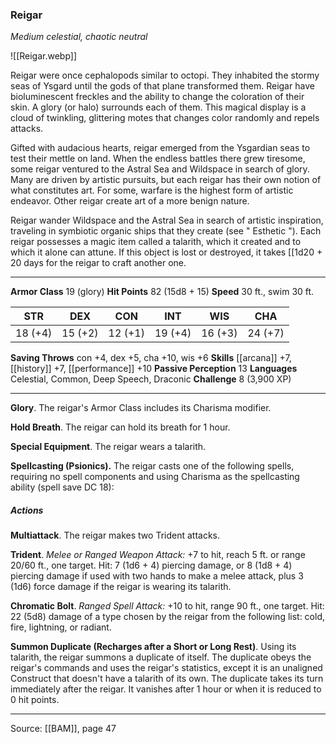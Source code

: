 ### Reigar
_Medium celestial, chaotic neutral_

![[Reigar.webp]]

Reigar were once cephalopods similar to octopi. They inhabited the stormy seas of Ysgard until the gods of that plane transformed them. Reigar have bioluminescent freckles and the ability to change the coloration of their skin. A glory (or halo) surrounds each of them. This magical display is a cloud of twinkling, glittering motes that changes color randomly and repels attacks.

Gifted with audacious hearts, reigar emerged from the Ysgardian seas to test their mettle on land. When the endless battles there grew tiresome, some reigar ventured to the Astral Sea and Wildspace in search of glory. Many are driven by artistic pursuits, but each reigar has their own notion of what constitutes art. For some, warfare is the highest form of artistic endeavor. Other reigar create art of a more benign nature.

Reigar wander Wildspace and the Astral Sea in search of artistic inspiration, traveling in symbiotic organic ships that they create (see " Esthetic "). Each reigar possesses a magic item called a talarith, which it created and to which it alone can attune. If this object is lost or destroyed, it takes [[1d20 + 20 days for the reigar to craft another one.




---

**Armor Class** 19 (glory)
**Hit Points** 82 (15d8 + 15)
**Speed** 30 ft., swim 30 ft.

| STR     | DEX     | CON     | INT     | WIS     | CHA     |
|---------|---------|---------|---------|---------|---------|
| 18 (+4) | 15 (+2) | 12 (+1) | 19 (+4) | 16 (+3) | 24 (+7) |

**Saving Throws** con +4, dex +5, cha +10, wis +6
**Skills** [[arcana]] +7, [[history]] +7, [[performance]] +10
**Passive Perception** 13
**Languages** Celestial, Common, Deep Speech, Draconic
**Challenge** 8 (3,900 XP)

---

**Glory**. The reigar's Armor Class includes its Charisma modifier.

**Hold Breath**. The reigar can hold its breath for 1 hour.

**Special Equipment**. The reigar wears a talarith.

**Spellcasting (Psionics).** The reigar casts one of the following spells, requiring no spell components and using Charisma as the spellcasting ability (spell save DC 18):

##### Actions
**Multiattack**. The reigar makes two Trident attacks.

**Trident**. _Melee or Ranged Weapon Attack:_ +7 to hit, reach 5 ft. or range 20/60 ft., one target. Hit: 7 (1d6 + 4) piercing damage, or 8 (1d8 + 4) piercing damage if used with two hands to make a melee attack, plus 3 (1d6) force damage if the reigar is wearing its talarith.

**Chromatic Bolt**. _Ranged Spell Attack:_ +10 to hit, range 90 ft., one target. Hit: 22 (5d8) damage of a type chosen by the reigar from the following list: cold, fire, lightning, or radiant.

**Summon Duplicate (Recharges after a Short or Long Rest)**. Using its talarith, the reigar summons a duplicate of itself. The duplicate obeys the reigar's commands and uses the reigar's statistics, except it is an unaligned Construct that doesn't have a talarith of its own. The duplicate takes its turn immediately after the reigar. It vanishes after 1 hour or when it is reduced to 0 hit points.


---

Source: [[BAM]], page 47